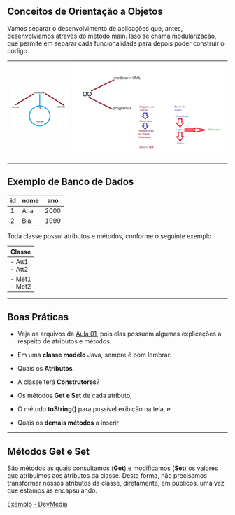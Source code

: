 ## Conceitos de Orientação a Objetos

Vamos separar o desenvolvimento de aplicações que, antes, desenvolvíamos através do método main. Isso se chama modularização, que permite em separar cada funcionalidade para depois poder construir o código.


| <img src="https://github.com/clcmoliveira/Aulas-ED/blob/master/Estruturas.png?raw=true"> 	| <img src="https://github.com/clcmoliveira/Aulas-ED/blob/master/modeloOO.png?raw=true"> 	|
|------------------------------------------------------------------------------------------	|----------------------------------------------------------------------------------------	|


---
Exemplo de Banco de Dados
---

| id 	| nome 	| ano  	| 
|----	|------	|------	|
| 1  	| Ana  	| 2000 	|
| 2  	| Bia  	| 1999 	|

Toda classe possui atributos e métodos, conforme o seguinte exemplo

| Classe           	| 
|------------------	|
| - Att1<br>- Att2 	| 
| - Met1<br>- Met2 	| 


----
Boas Práticas
----

- Veja os arquivos da [Aula 01](https://github.com/clcmoliveira/Aulas-ED/tree/master/Aula%2001), pois elas possuem algumas explicações a respeito de atributos e métodos.

- Em uma **classe modelo** Java, sempre é bom lembrar:
 - Quais os **Atributos**,
 - A classe terá **Construtores**?
 - Os métodos **Get e Set** de cada atributo,
 - O método **toString()** para possível exibição na tela, e
 - Quais os **demais métodos** a inserir

----
Métodos Get e Set
----

São métodos as quais consultamos (**Get**) e modificamos (**Set**) os valores que atribuimos aos atributos da classe. Desta forma, não precisamos transformar nossos atributos da classe, diretamente, em públicos, uma vez que estamos as encapsulando.

[Exemplo - DevMedia](https://www.devmedia.com.br/get-e-set-metodos-acessores-em-java/29241)
